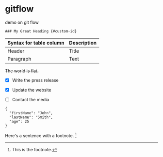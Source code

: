 # gitflow
demo on git flow


	### My Great Heading {#custom-id}


| Syntax for table column | Description |
| ----------- | ----------- |
| Header | Title |
| Paragraph | Text |


~~The world is flat.~~

- [x] Write the press release
- [X] Update the website
- [ ] Contact the media



```
{
  "firstName": "John",
  "lastName": "Smith",
  "age": 25
}
```



Here's a sentence with a footnote. [^1]


[^1]: This is the footnote.
